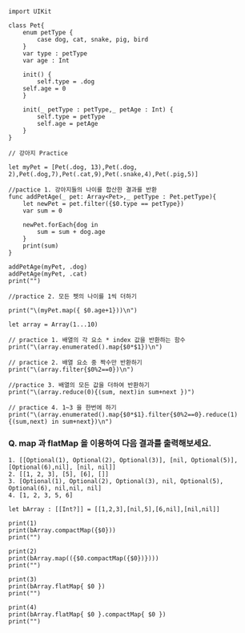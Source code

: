 ```
import UIKit

class Pet{
	enum petType {
		case dog, cat, snake, pig, bird
	}
	var type : petType
	var age : Int

	init() {
		self.type = .dog
	self.age = 0
	}

	init(_ petType : petType,_ petAge : Int) {
		self.type = petType
		self.age = petAge
	}
}

// 강아지 Practice

let myPet = [Pet(.dog, 13),Pet(.dog, 2),Pet(.dog,7),Pet(.cat,9),Pet(.snake,4),Pet(.pig,5)]

//pactice 1. 강아지들의 나이를 합산한 결과를 반환
func addPetAge(_ pet: Array<Pet>,_ petType : Pet.petType){
	let newPet = pet.filter({$0.type == petType})
	var sum = 0

	newPet.forEach{dog in
		sum = sum + dog.age
	}
	print(sum)
}

addPetAge(myPet, .dog)
addPetAge(myPet, .cat)
print("")

//practice 2. 모든 펫의 나이를 1씩 더하기

print("\(myPet.map({ $0.age+1}))\n")

let array = Array(1...10)

// practice 1. 배열의 각 요소 * index 값을 반환하는 함수
print("\(array.enumerated().map{$0*$1})\n")

// practice 2. 배열 요소 중 짝수만 반환하기
print("\(array.filter{$0%2==0})\n")

//practice 3. 배열의 모든 값을 더하여 반환하기
print("\(array.reduce(0){(sum, next)in sum+next })")

// practice 4. 1~3 을 한번에 하기
print("\(array.enumerated().map{$0*$1}.filter{$0%2==0}.reduce(1){(sum,next) in sum+next})\n")

```

### Q. map 과 flatMap 을 이용하여 다음 결과를 출력해보세요.
	1. [[Optional(1), Optional(2), Optional(3)], [nil, Optional(5)], [Optional(6),nil], [nil, nil]]
	2. [[1, 2, 3], [5], [6], []]  
	3. [Optional(1), Optional(2), Optional(3), nil, Optional(5), Optional(6), nil,nil, nil] 
	4. [1, 2, 3, 5, 6]
```
let bArray : [[Int?]] = [[1,2,3],[nil,5],[6,nil],[nil,nil]]

print(1)
print(bArray.compactMap({$0}))
print("")
 
print(2)
print(bArray.map(({$0.compactMap({$0})})))
print("")

print(3)
print(bArray.flatMap{ $0 })
print("")

print(4)
print(bArray.flatMap{ $0 }.compactMap{ $0 })
print("")
```
